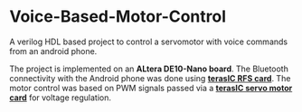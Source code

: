 # Voice-Based-Motor-Control
A verilog HDL based project to control a servomotor with voice commands from an android phone.

The project is implemented on an **ALtera DE10-Nano board**. 
The Bluetooth connectivity with the Android phone was done using [**terasIC RFS card**](https://www.terasic.com.tw/cgi-bin/page/archive.pl?Language=English&CategoryNo=65&No=1025).
The motor control was based on PWM signals passed via a [**terasIC servo motor card**](https://www.terasic.com.tw/cgi-bin/page/archive.pl?Language=English&CategoryNo=149&No=1028) for voltage regulation.

